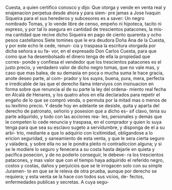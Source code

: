 Cuesta, a quien certifico conosco y dijo: Que otorga y vende en venta real y enajenacion perpetua desde ahora y para siem- pre jamas a Jose Ivaquin Siqueira para el sus herederos y subcesores es a saver: Un negro nombrado Tomas, y lo vende libre de censo, empeño ni hipoteca, tacito ni expreso, y por tal lo asegura en cantidad de trescientos patacones, la mis- ma cantidad que recive dicho Siqueira en pago de ciento quarenta y ocho pesos castellanos Siete tomines que le era deudora Doña Ana de la Cuesta, y por este echo le cede, renun- cia y traspasa la escritura otorgada por dicha señora a su fa- vor, en el expresado Don Carlos Cuesta, para que como que ha desembolsado el dinero tenga de ella la propiedad que corres- ponde y confiesa el vendedor que los trescientos patacones es el justo precio, y verdadero valor de dicho negro tomas, que no vale mas, y caso que mas balea, de su demasia en poca o mucha suma le hace gracia, anote deseo parte, al com- prador y los suyos, buena, pura, mera, perfecta e irredicable de las que el derecho llama interviyos con insinuacion en forma sobre que renuncia al de su parte la ley del ordena- miento real fecha en Alcalá de Henares, y los quatro años en ella declarados para repetir el engaño de lo que se compró venda, o permuta por la mitad mas o menos de su lexitimo precio. Y desde hoy en adelante se desiste, quita y aparta del derecho de patronato, señorío y posesion que a dicho es- sif clavo, tenia su parte adquirido, y todo con las acciones rea- les, personales y demás que le competen lo cede renuncia y traspasa, en el comprador y quien lo suya tenga para que sea su esclavo sugeto a servidumbre, y disponga de el a su arbi- trio, mediante a que lo adquirio con lcxitimidad, obligandose a lo ericion seguridad, y saneamiento de esta venta, y que le sera cierta seguro y valadera, y sobre ella no se le pondra pleito ni contradiccion alguna; y si se le modiere lo seguro y fenecera a su costa hasta dejarle en quieta y pacifica posecion, y de no poderlo conseguir, le debeve- ra los trescientos patacones, y mas valor que con el tiempo haya adquirido el referido negro, costos y costas, daños y perjuicios que se le irrogacen solo con su simple Juramen- to en que se le releva de otra prueba, aunque por derecho se requiera; y esta venta se la hace con todos sus vicios, de- fectos, enfermedades publicas y secretas. A cuya segu-